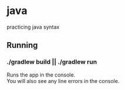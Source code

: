 # java
practicing java syntax 

## Running

### ./gradlew build || ./gradlew run

Runs the app in the console.<br>
You will also see any line errors in the console.
